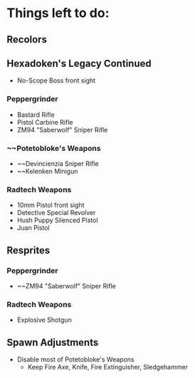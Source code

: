 # Things left to do:
## Recolors
## Hexadoken's Legacy Continued
- No-Scope Boss front sight

### Peppergrinder
- Bastard Rifle
- Pistol Carbine Rifle
- ZM94 "Saberwolf" Sniper Rifle

### ~~Potetobloke's Weapons
- ~~Devincienzia Sniper Rifle
- ~~Kelenken Minigun

### Radtech Weapons
- 10mm Pistol front sight
- Detective Special Revolver
- Hush Puppy Silenced Pistol
- Juan Pistol

## Resprites
### Peppergrinder
- ~~ZM94 "Saberwolf" Sniper Rifle

### Radtech Weapons
- Explosive Shotgun

## Spawn Adjustments
- Disable most of Potetobloke's Weapons
	- Keep Fire Axe, Knife, Fire Extinguisher, Sledgehammer